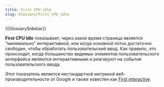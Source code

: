 ```yaml
---
title: First CPU idle
slug: Glossary/First_CPU_idle
---
```


{{GlossarySidebar}}

**First CPU Idle** показывает, через какое время страница является "минимально" интерактивной, или когда основной поток достаточно свободен, чтобы обработать пользовательский ввод. Как правило, это происходит, когда большинство видимых элементов пользовательского интерфейса являются интерактивными и реагируют на события пользовательского ввода.

Этот показатель является нестандартной метрикой веб-производительности от Google и также известен как [First interactive](/ru/docs/Glossary/First_interactive).
